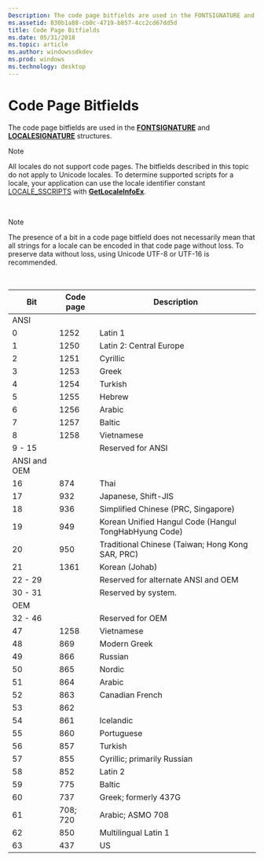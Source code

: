 ```yaml
---
Description: The code page bitfields are used in the FONTSIGNATURE and LOCALESIGNATURE structures.Note  All locales do not support code pages.
ms.assetid: 830b1a88-cb0c-4719-b857-4cc2cd67dd5d
title: Code Page Bitfields
ms.date: 05/31/2018
ms.topic: article
ms.author: windowssdkdev
ms.prod: windows
ms.technology: desktop
---
```


# Code Page Bitfields

The code page bitfields are used in the [**FONTSIGNATURE**](/windows/win32/Wingdi/ns-wingdi-tagfontsignature?branch=master) and [**LOCALESIGNATURE**](/windows/win32/Wingdi/ns-wingdi-taglocalesignature?branch=master) structures.

> [!Note]  
> All locales do not support code pages. The bitfields described in this topic do not apply to Unicode locales. To determine supported scripts for a locale, your application can use the locale identifier constant [LOCALE\_SSCRIPTS](locale-sscripts.md) with [**GetLocaleInfoEx**](/windows/win32/Winnls/nf-winnls-getlocaleinfoex?branch=master).

 

> [!Note]  
> The presence of a bit in a code page bitfield does not necessarily mean that all strings for a locale can be encoded in that code page without loss. To preserve data without loss, using Unicode UTF-8 or UTF-16 is recommended.

 



| Bit          | Code page | Description                                           |
|--------------|-----------|-------------------------------------------------------|
| ANSI         |           |                                                       |
| 0            | 1252      | Latin 1                                               |
| 1            | 1250      | Latin 2: Central Europe                               |
| 2            | 1251      | Cyrillic                                              |
| 3            | 1253      | Greek                                                 |
| 4            | 1254      | Turkish                                               |
| 5            | 1255      | Hebrew                                                |
| 6            | 1256      | Arabic                                                |
| 7            | 1257      | Baltic                                                |
| 8            | 1258      | Vietnamese                                            |
| 9 - 15       |           | Reserved for ANSI                                     |
| ANSI and OEM |           |                                                       |
| 16           | 874       | Thai                                                  |
| 17           | 932       | Japanese, Shift-JIS                                   |
| 18           | 936       | Simplified Chinese (PRC, Singapore)                   |
| 19           | 949       | Korean Unified Hangul Code (Hangul TongHabHyung Code) |
| 20           | 950       | Traditional Chinese (Taiwan; Hong Kong SAR, PRC)      |
| 21           | 1361      | Korean (Johab)                                        |
| 22 - 29      |           | Reserved for alternate ANSI and OEM                   |
| 30 - 31      |           | Reserved by system.                                   |
| OEM          |           |                                                       |
| 32 - 46      |           | Reserved for OEM                                      |
| 47           | 1258      | Vietnamese                                            |
| 48           | 869       | Modern Greek                                          |
| 49           | 866       | Russian                                               |
| 50           | 865       | Nordic                                                |
| 51           | 864       | Arabic                                                |
| 52           | 863       | Canadian French                                       |
| 53           | 862       |                                                       |
| 54           | 861       | Icelandic                                             |
| 55           | 860       | Portuguese                                            |
| 56           | 857       | Turkish                                               |
| 57           | 855       | Cyrillic; primarily Russian                           |
| 58           | 852       | Latin 2                                               |
| 59           | 775       | Baltic                                                |
| 60           | 737       | Greek; formerly 437G                                  |
| 61           | 708; 720  | Arabic; ASMO 708                                      |
| 62           | 850       | Multilingual Latin 1                                  |
| 63           | 437       | US                                                    |



 

 

 



